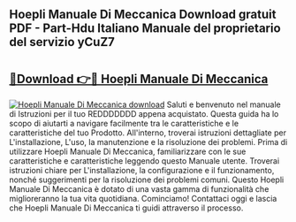 ## Hoepli Manuale Di Meccanica Download gratuit PDF - Part-Hdu Italiano Manuale del proprietario del servizio yCuZ7

# <h2><a href="http://dfcjh0.blite.top/?on=Hoepli+Manuale+Di+Meccanica">🔗Download 👉🔴 Hoepli Manuale Di Meccanica</a></h2>

[![Hoepli Manuale Di Meccanica download](https://i.imgur.com/lujVjoI.png)](http://dfcjh0.blite.top/?on=Hoepli+Manuale+Di+Meccanica)
Saluti e benvenuto nel manuale di Istruzioni per il tuo REDDDDDDD appena acquistato. Questa guida ha lo scopo di aiutarti a navigare facilmente tra le caratteristiche e le caratteristiche del tuo Prodotto. All'interno, troverai istruzioni dettagliate per L'installazione, L'uso, la manutenzione e la risoluzione dei problemi. Prima di utilizzare Hoepli Manuale Di Meccanica, familiarizzare con le sue caratteristiche e caratteristiche leggendo questo Manuale utente. Troverai istruzioni chiare per L'installazione, la configurazione e il funzionamento, nonché suggerimenti per la risoluzione dei problemi comuni. Questo Hoepli Manuale Di Meccanica è dotato di una vasta gamma di funzionalità che miglioreranno la tua vita quotidiana. Cominciamo! Contattaci oggi e lascia che Hoepli Manuale Di Meccanica ti guidi attraverso il processo.
